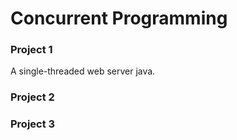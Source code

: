 # Concurrent Programming

### Project 1
A single-threaded web server java.


### Project 2


### Project 3

